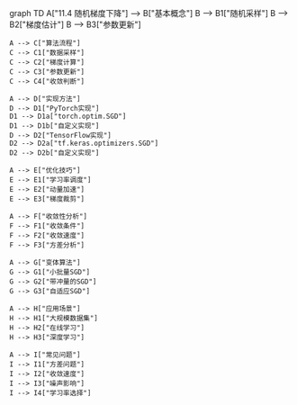 graph TD
    A["11.4 随机梯度下降"] --> B["基本概念"]
    B --> B1["随机采样"]
    B --> B2["梯度估计"]
    B --> B3["参数更新"]
    
    A --> C["算法流程"]
    C --> C1["数据采样"]
    C --> C2["梯度计算"]
    C --> C3["参数更新"]
    C --> C4["收敛判断"]
    
    A --> D["实现方法"]
    D --> D1["PyTorch实现"]
    D1 --> D1a["torch.optim.SGD"]
    D1 --> D1b["自定义实现"]
    D --> D2["TensorFlow实现"]
    D2 --> D2a["tf.keras.optimizers.SGD"]
    D2 --> D2b["自定义实现"]
    
    A --> E["优化技巧"]
    E --> E1["学习率调度"]
    E --> E2["动量加速"]
    E --> E3["梯度裁剪"]
    
    A --> F["收敛性分析"]
    F --> F1["收敛条件"]
    F --> F2["收敛速度"]
    F --> F3["方差分析"]
    
    A --> G["变体算法"]
    G --> G1["小批量SGD"]
    G --> G2["带冲量的SGD"]
    G --> G3["自适应SGD"]
    
    A --> H["应用场景"]
    H --> H1["大规模数据集"]
    H --> H2["在线学习"]
    H --> H3["深度学习"]
    
    A --> I["常见问题"]
    I --> I1["方差问题"]
    I --> I2["收敛速度"]
    I --> I3["噪声影响"]
    I --> I4["学习率选择"] 